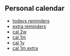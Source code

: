 
## Personal calendar

- <a href="today.txt" >todays reminders</a>
- <a href="extra.txt" >extra reminders</a>
- <a href="cal2w.txt" >cal 2w</a>
- <a href="cal1m.html" >cal 1m</a>
- <a href="cal1y.html" >cal 1y</a>
- <a href="cal1m_extra.html" >cal 1m extra</a>

